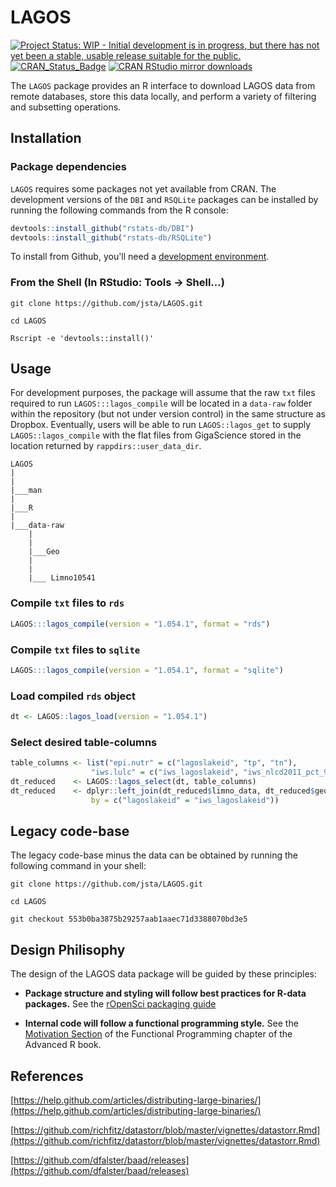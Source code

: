 # LAGOS

[![Project Status: WIP - Initial development is in progress, but there has not yet been a stable, usable release suitable for the public.](http://www.repostatus.org/badges/latest/wip.svg)](http://www.repostatus.org/#wip)
[![CRAN\_Status\_Badge](http://www.r-pkg.org/badges/version/LAGOS)](https://cran.r-project.org/package=LAGOS) 
[![CRAN RStudio mirror downloads](http://cranlogs.r-pkg.org/badges/LAGOS)](https://cran.r-project.org/package=LAGOS)

The `LAGOS` package provides an R interface to download LAGOS data from remote databases, store this data locally, and perform a variety of filtering and subsetting operations.

## Installation

### Package dependencies

`LAGOS` requires some packages not yet available from CRAN. The development versions of the `DBI` and `RSQLite` packages can be installed by running the following commands from the R console:

```r
devtools::install_github("rstats-db/DBI")
devtools::install_github("rstats-db/RSQLite")
```

To install from Github, you'll need a [development environment](https://support.rstudio.com/hc/en-us/articles/200486498-Package-Development-Prerequisites).

### From the Shell (In RStudio: Tools -> Shell...)

`git clone https://github.com/jsta/LAGOS.git`

`cd LAGOS`

`Rscript -e 'devtools::install()'`
 
## Usage

For development purposes, the package will assume that the raw `txt` files required to run `LAGOS:::lagos_compile` will be located in a `data-raw` folder within the repository (but not under version control) in the same structure as Dropbox. Eventually, users will be able to run `LAGOS::lagos_get` to supply `LAGOS::lagos_compile` with the flat files from GigaScience stored in the location returned by `rappdirs::user_data_dir`.

```
LAGOS
|
|
|___man
|
|___R
|
|___data-raw
    |
    |
    |___Geo
    |
    |
    |___ Limno10541

```

### Compile `txt` files to `rds`

```r
LAGOS:::lagos_compile(version = "1.054.1", format = "rds")
```

### Compile `txt` files to `sqlite`

```r
LAGOS:::lagos_compile(version = "1.054.1", format = "sqlite")
```

### Load compiled `rds` object

```r
dt <- LAGOS::lagos_load(version = "1.054.1")
```

### Select desired table-columns

```r
table_columns <- list("epi.nutr" = c("lagoslakeid", "tp", "tn"),
                  "iws.lulc" = c("iws_lagoslakeid", "iws_nlcd2011_pct_95"))
dt_reduced    <- LAGOS::lagos_select(dt, table_columns)
dt_reduced    <- dplyr::left_join(dt_reduced$limno_data, dt_reduced$geo_data,
                  by = c("lagoslakeid" = "iws_lagoslakeid"))
```

## Legacy code-base

The legacy code-base minus the data can be obtained by running the following command in your shell:

```
git clone https://github.com/jsta/LAGOS.git 

cd LAGOS

git checkout 553b0ba3875b29257aab1aaec71d3388070bd3e5
```

## Design Philisophy

The design of the LAGOS data package will be guided by these principles:

 * **Package structure and styling will follow best practices for R-data packages.** See the [rOpenSci packaging guide](https://github.com/ropensci/onboarding/blob/master/packaging_guide.md)
 
 * **Internal code will follow a functional programming style.** See the [Motivation Section](http://adv-r.had.co.nz/Functional-programming.html#fp-motivation) of the Functional Programming chapter of the Advanced R book.

## References

[https://help.github.com/articles/distributing-large-binaries/](https://help.github.com/articles/distributing-large-binaries/)

[https://github.com/richfitz/datastorr/blob/master/vignettes/datastorr.Rmd](https://github.com/richfitz/datastorr/blob/master/vignettes/datastorr.Rmd)

[https://github.com/dfalster/baad/releases](https://github.com/dfalster/baad/releases)
